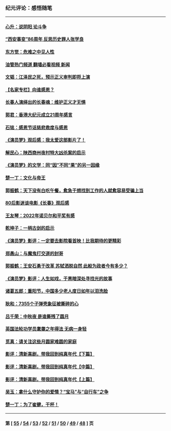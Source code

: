 ### 纪元评论：感悟随笔
---
#### [心升：说阴阳 论斗争](../../pages/nsc1035/n13885189.md?01010330) 
#### [“西安事变”86周年 反思历史罪人张学良](../../pages/nsc1035/n13882019.md?01010330) 
#### [东方觉：危难之中见人性](../../pages/nsc1035/n13881549.md?01010330) 
#### [油管热门频道 翻墙必看视频 新闻](ok?01010330)
#### [文韬：江泽民之死，预示正义审判即将上演](../../pages/nsc1035/n13877698.md?01010330) 
#### [【名家专栏】向谁感恩？](../../pages/nsc1035/n13873797.md?01010330) 
#### [长春人演绎出的长春魂：维护正义才无惧](../../pages/nsc1035/n13871764.md?01010330) 
#### [郭君：香港大纪元成立21周年感言](../../pages/nsc1035/n13871269.md?01010330) 
#### [石铭：感恩节话慈悲救度与感恩](../../pages/nsc1035/n13869863.md?01010330) 
#### [《演员梦》观后感：我太爱这部影片了！](../../pages/nsc1035/n13866783.md?01010330) 
#### [解民心：陕西商州夜村特大凶杀案的启示](../../pages/nsc1035/n13865339.md?01010330) 
#### [《演员梦》的文学：同“因”不同“果”的另一因缘](../../pages/nsc1035/n13863930.md?01010330) 
#### [楚一丁：文化与帝王](../../pages/nsc1035/n13863143.md?01010330) 
#### [郭振鹤：天下没有白吃午餐，愈急于想找到工作的人就愈容易受骗上当](../../pages/nsc1035/n13860772.md?01010330) 
#### [80后影迷谈电影《长春》观后感](../../pages/nsc1035/n13852708.md?01010330) 
#### [王友琴：2022年诺贝尔和平奖有感](../../pages/nsc1035/n13848079.md?01010330) 
#### [乾坤子：一柄古剑的启示](../../pages/nsc1035/n13841954.md?01010330) 
#### [《演员梦》影评：一定要去影院看首映！比我期待的更精彩](../../pages/nsc1035/n13840865.md?01010330) 
#### [郑愚山：与魔鬼打交道的封哥](../../pages/nsc1035/n13840314.md?01010330) 
#### [郭振鹤：王安石勇于改革 苏轼洒脱自然 此般为政者今有多少？](../../pages/nsc1035/n13836901.md?01010330) 
#### [《演员梦》影评：人生如戏，于黑暗深处寻找光的故事](../../pages/nsc1035/n13832182.md?01010330) 
#### [诸葛五郎：重阳节，中国多少老人度日如年以泪洗脸](../../pages/nsc1035/n13831696.md?01010330) 
#### [耿和：7355个子弹壳象征被撕碎的心](../../pages/nsc1035/n13830612.md?01010330) 
#### [吕千荣：中秋夜 是谁撕残了圆月](../../pages/nsc1035/n13824365.md?01010330) 
#### [英国法轮功学员耄耋之年得法 无病一身轻](../../pages/nsc1035/n13821415.md?01010330) 
#### [觅真：请关注这些月圆家难圆的家庭](../../pages/nsc1035/n13817374.md?01010330) 
#### [影评：清新喜剧，带我回到纯真年代【下篇】](../../pages/nsc1035/n13806698.md?01010330) 
#### [影评：清新喜剧，带我回到纯真年代【中篇】](../../pages/nsc1035/n13806120.md?01010330) 
#### [影评：清新喜剧，带我回到纯真年代【上篇】](../../pages/nsc1035/n13805467.md?01010330) 
#### [吴玉：拿什么守护你的爱情？“宝马”与“自行车”之争](../../pages/nsc1035/n13804482.md?01010330) 
#### [楚一丁：为了崔健，干杯！](../../pages/nsc1035/n13802006.md?01010330) 

---
#### 第 [ [55](./55.md?01010330) / [54](./54.md?01010330) / [53](./53.md?01010330) / [52](./52.md?01010330) / [51](./51.md?01010330) / [50](./50.md?01010330) / [49](./49.md?01010330) / [48](./48.md?01010330) ] 页
